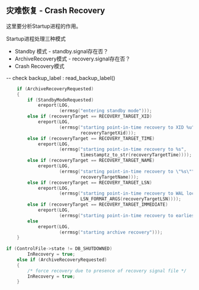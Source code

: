 ## 灾难恢复 - Crash Recovery

这里要分析Startup进程的作用。

Startup进程处理三种模式
- Standby 模式 - standby.signal存在否？
- ArchiveRecovery模式 - recovery.signal存在否？
- Crash Recovery模式

-- check backup_label : read_backup_label()


```c
	if (ArchiveRecoveryRequested)
	{
		if (StandbyModeRequested)
			ereport(LOG,
					(errmsg("entering standby mode")));
		else if (recoveryTarget == RECOVERY_TARGET_XID)
			ereport(LOG,
					(errmsg("starting point-in-time recovery to XID %u",
							recoveryTargetXid)));
		else if (recoveryTarget == RECOVERY_TARGET_TIME)
			ereport(LOG,
					(errmsg("starting point-in-time recovery to %s",
							timestamptz_to_str(recoveryTargetTime))));
		else if (recoveryTarget == RECOVERY_TARGET_NAME)
			ereport(LOG,
					(errmsg("starting point-in-time recovery to \"%s\"",
							recoveryTargetName)));
		else if (recoveryTarget == RECOVERY_TARGET_LSN)
			ereport(LOG,
					(errmsg("starting point-in-time recovery to WAL location (LSN) \"%X/%X\"",
							LSN_FORMAT_ARGS(recoveryTargetLSN))));
		else if (recoveryTarget == RECOVERY_TARGET_IMMEDIATE)
			ereport(LOG,
					(errmsg("starting point-in-time recovery to earliest consistent point")));
		else
			ereport(LOG,
					(errmsg("starting archive recovery")));
	}
  
if (ControlFile->state != DB_SHUTDOWNED)
		InRecovery = true;
	else if (ArchiveRecoveryRequested)
	{
		/* force recovery due to presence of recovery signal file */
		InRecovery = true;
	}
  
  
```

